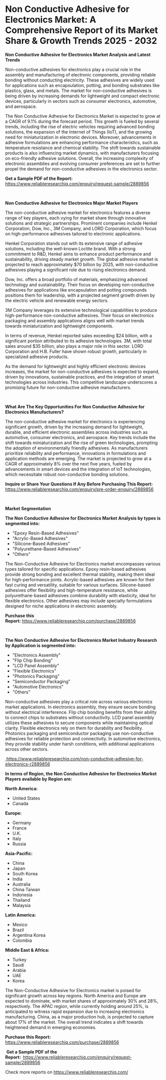<p><h1>Non Conductive Adhesive for Electronics Market: A Comprehensive Report of its Market Share & Growth Trends 2025 - 2032</h1></p><p><strong>Non Conductive Adhesive for Electronics Market Analysis and Latest Trends</strong></p>
<p><p>Non-conductive adhesives for electronics play a crucial role in the assembly and manufacturing of electronic components, providing reliable bonding without conducting electricity. These adhesives are widely used for applications such as encapsulation, potting, and bonding substrates like plastics, glass, and metals. The market for non-conductive adhesives is being driven by increasing demands for lightweight and compact electronic devices, particularly in sectors such as consumer electronics, automotive, and aerospace.</p><p>The Non Conductive Adhesive for Electronics Market is expected to grow at a CAGR of 9.1% during the forecast period. This growth is fueled by several trends, including the rise of electric vehicles requiring advanced bonding solutions, the expansion of the Internet of Things (IoT), and the growing need for miniaturization in electronic devices. Moreover, advancements in adhesive formulations are enhancing performance characteristics, such as temperature resistance and chemical stability. The shift towards sustainable products is also influencing market dynamics, with manufacturers focusing on eco-friendly adhesive solutions. Overall, the increasing complexity of electronic assemblies and evolving consumer preferences are set to further propel the demand for non-conductive adhesives in the electronics sector.</p></p>
<p><strong>Get a Sample PDF of the Report:&nbsp;</strong> <a href="https://www.reliableresearchiq.com/enquiry/request-sample/2889856?utm_campaign=2752&utm_medium=2&utm_source=Github&utm_content=ia&utm_term=14032025&utm_id=non-conductive-adhesive-for-electronics">https://www.reliableresearchiq.com/enquiry/request-sample/2889856</a></p>
<p>&nbsp;</p>
<p><strong>Non Conductive Adhesive for Electronics Major Market Players</strong></p>
<p><p>The non-conductive adhesive market for electronics features a diverse range of key players, each vying for market share through innovative solutions and strategic partnerships. Prominent companies include Henkel Corporation, Dow, Inc., 3M Company, and LORD Corporation, which focus on high-performance adhesives tailored to electronic applications.</p><p>Henkel Corporation stands out with its extensive range of adhesive solutions, including the well-known Loctite brand. With a strong commitment to R&D, Henkel aims to enhance product performance and sustainability, driving steady market growth. The global adhesive market is projected to reach approximately $70 billion by 2025, with non-conductive adhesives playing a significant role due to rising electronics demand.</p><p>Dow, Inc. offers a broad portfolio of materials, emphasizing advanced technology and sustainability. Their focus on developing non-conductive adhesives for applications like encapsulation and potting compounds positions them for leadership, with a projected segment growth driven by the electric vehicle and renewable energy sectors.</p><p>3M Company leverages its extensive technological capabilities to produce high-performance non-conductive adhesives. Their focus on electronics packaging and assembly applications aligns well with market trends towards miniaturization and lightweight components.</p><p>In terms of revenue, Henkel reported sales exceeding $24 billion, with a significant portion attributed to its adhesive technologies. 3M, with total sales around $35 billion, also plays a major role in this sector. LORD Corporation and H.B. Fuller have shown robust growth, particularly in specialized adhesive products.</p><p>As the demand for lightweight and highly efficient electronic devices increases, the market for non-conductive adhesives is expected to expand, driven by innovations, sustainable practices, and the integration of smart technologies across industries. This competitive landscape underscores a promising future for non-conductive adhesive manufacturers.</p></p>
<p>&nbsp;</p>
<p><strong>What Are The Key Opportunities For Non Conductive Adhesive for Electronics Manufacturers?</strong></p>
<p><p>The non-conductive adhesive market for electronics is experiencing significant growth, driven by the increasing demand for lightweight, durable, and efficient electronic assemblies across industries such as automotive, consumer electronics, and aerospace. Key trends include the shift towards miniaturization and the rise of green technologies, prompting the adoption of environmentally friendly adhesives. As manufacturers prioritize reliability and performance, innovations in formulations and application methods are emerging. The market is projected to grow at a CAGR of approximately 8% over the next five years, fueled by advancements in smart devices and the integration of IoT technologies, which necessitate robust non-conductive bonding solutions.</p></p>
<p><strong>Inquire or Share Your Questions If Any Before Purchasing This Report:</strong> <a href="https://www.reliableresearchiq.com/enquiry/pre-order-enquiry/2889856?utm_campaign=2752&utm_medium=2&utm_source=Github&utm_content=ia&utm_term=14032025&utm_id=non-conductive-adhesive-for-electronics">https://www.reliableresearchiq.com/enquiry/pre-order-enquiry/2889856</a></p>
<p>&nbsp;</p>
<p><strong>Market Segmentation</strong></p>
<p><strong>The Non Conductive Adhesive for Electronics Market Analysis by types is segmented into:</strong></p>
<p><ul><li>"Epoxy Resin-Based Adhesives"</li><li>"Acrylic-Based Adhesives"</li><li>"Silicone-Based Adhesives"</li><li>"Polyurethane-Based Adhesives"</li><li>"Others"</li></ul></p>
<p><p>The Non-Conductive Adhesive for Electronics market encompasses various types tailored for specific applications. Epoxy resin-based adhesives provide strong bonding and excellent thermal stability, making them ideal for high-performance joints. Acrylic-based adhesives are known for their fast curing and versatility, suitable for various surfaces. Silicone-based adhesives offer flexibility and high-temperature resistance, while polyurethane-based adhesives combine durability with elasticity, ideal for flexible electronics. Other adhesives may include specialty formulations designed for niche applications in electronic assembly.</p></p>
<p><strong>Purchase this Report:&nbsp;</strong><a href="https://www.reliableresearchiq.com/purchase/2889856?utm_campaign=2752&utm_medium=2&utm_source=Github&utm_content=ia&utm_term=14032025&utm_id=non-conductive-adhesive-for-electronics">https://www.reliableresearchiq.com/purchase/2889856</a></p>
<p>&nbsp;</p>
<p><strong>The Non Conductive Adhesive for Electronics Market Industry Research by Application is segmented into:</strong></p>
<p><ul><li>"Electronics Assembly"</li><li>"Flip Chip Bonding"</li><li>"LCD Panel Assembly"</li><li>"Flexible Electronics"</li><li>"Photonics Packaging"</li><li>"Semiconductor Packaging"</li><li>"Automotive Electronics"</li><li>"Others"</li></ul></p>
<p><p>Non-conductive adhesives play a critical role across various electronics market applications. In electronics assembly, they ensure secure bonding without electrical interference. Flip chip bonding benefits from their ability to connect chips to substrates without conductivity. LCD panel assembly utilizes these adhesives to secure components while maintaining optical clarity. Flexible electronics rely on them for durability and flexibility. Photonics packaging and semiconductor packaging use non-conductive adhesives for reliable protection and connectivity. In automotive electronics, they provide stability under harsh conditions, with additional applications across other sectors.</p></p>
<p><a href="https://www.reliableresearchiq.com/non-conductive-adhesive-for-electronics-r2889856?utm_campaign=2752&utm_medium=2&utm_source=Github&utm_content=ia&utm_term=14032025&utm_id=non-conductive-adhesive-for-electronics">&nbsp;https://www.reliableresearchiq.com/non-conductive-adhesive-for-electronics-r2889856</a></p>
<p><strong>In terms of Region, the Non Conductive Adhesive for Electronics Market Players available by Region are:</strong></p>
<p>
    <p> <strong> North America: </strong>
        <ul>
            <li>United States</li>
            <li>Canada</li>
        </ul>
        </p> 
    <p> <strong> Europe: </strong>
        <ul>
            <li>Germany</li>
            <li>France</li>
            <li>U.K.</li>
            <li>Italy</li>
            <li>Russia</li>
        </ul>
        </p> 
    <p> <strong> Asia-Pacific: </strong>
        <ul>
            <li>China</li>
            <li>Japan</li>
            <li>South Korea</li>
            <li>India</li>
            <li>Australia</li>
            <li>China Taiwan</li>
            <li>Indonesia</li>
            <li>Thailand</li>
            <li>Malaysia</li>
        </ul>
        </p> 
    <p> <strong> Latin America: </strong>
        <ul>
            <li>Mexico</li>
            <li>Brazil</li>
            <li>Argentina Korea</li>
            <li>Colombia</li>
        </ul>
        </p> 
    <p> <strong> Middle East & Africa: </strong>
        <ul>
            <li>Turkey</li>
            <li>Saudi</li>
            <li>Arabia</li>
            <li>UAE</li>
            <li>Korea</li>
        </ul>
    </p>
    </p>
<p><p>The Non-Conductive Adhesive for Electronics market is poised for significant growth across key regions. North America and Europe are expected to dominate, with market shares of approximately 30% and 28%, respectively. The APAC region, while currently holding around 25%, is anticipated to witness rapid expansion due to increasing electronics manufacturing. China, as a major production hub, is projected to capture about 17% of the market. The overall trend indicates a shift towards heightened demand in emerging economies.</p></p>
<p><strong>Purchase this Report: </strong><a href="https://www.reliableresearchiq.com/purchase/2889856?utm_campaign=2752&utm_medium=2&utm_source=Github&utm_content=ia&utm_term=14032025&utm_id=non-conductive-adhesive-for-electronics">https://www.reliableresearchiq.com/purchase/2889856</a></p>
<p>&nbsp;<strong>Get a Sample PDF of the Report:&nbsp;&nbsp;</strong><a href="https://www.reliableresearchiq.com/enquiry/request-sample/2889856?utm_campaign=2752&utm_medium=2&utm_source=Github&utm_content=ia&utm_term=14032025&utm_id=non-conductive-adhesive-for-electronics">https://www.reliableresearchiq.com/enquiry/request-sample/2889856</a></p>
<p><strong></strong></p>
<p>Check more reports on <a href="https://www.reliableresearchiq.com/?utm_campaign=2752&utm_medium=2&utm_source=Github&utm_content=ia&utm_term=14032025&utm_id=non-conductive-adhesive-for-electronics">https://www.reliableresearchiq.com/</a></p>